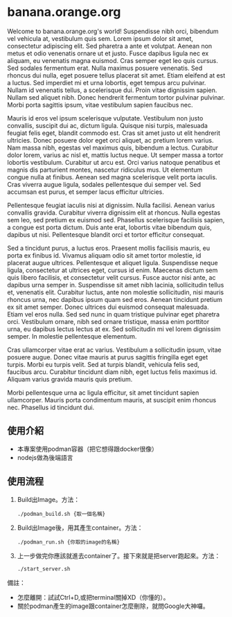 # banana.orange.org
Welcome to banana.orange.org's world!
Suspendisse nibh orci, bibendum vel vehicula at, vestibulum quis sem. Lorem ipsum dolor sit amet, consectetur adipiscing elit. Sed pharetra a ante et volutpat. Aenean non metus et odio venenatis ornare ut et justo. Fusce dapibus ligula nec ex aliquam, eu venenatis magna euismod. Cras semper eget leo quis cursus. Sed sodales fermentum erat. Nulla maximus posuere venenatis. Sed rhoncus dui nulla, eget posuere tellus placerat sit amet. Etiam eleifend at est a luctus. Sed imperdiet mi et urna lobortis, eget tempus arcu pulvinar. Nullam id venenatis tellus, a scelerisque dui. Proin vitae dignissim sapien. Nullam sed aliquet nibh. Donec hendrerit fermentum tortor pulvinar pulvinar. Morbi porta sagittis ipsum, vitae vestibulum sapien faucibus nec.

Mauris id eros vel ipsum scelerisque vulputate. Vestibulum non justo convallis, suscipit dui ac, dictum ligula. Quisque nisi turpis, malesuada feugiat felis eget, blandit commodo est. Cras sit amet justo ut elit hendrerit ultricies. Donec posuere dolor eget orci aliquet, ac pretium lorem varius. Nam massa nibh, egestas vel maximus quis, bibendum a lectus. Curabitur dolor lorem, varius ac nisl et, mattis luctus neque. Ut semper massa a tortor lobortis vestibulum. Curabitur ut arcu est. Orci varius natoque penatibus et magnis dis parturient montes, nascetur ridiculus mus. Ut elementum congue nulla at finibus. Aenean sed magna scelerisque velit porta iaculis. Cras viverra augue ligula, sodales pellentesque dui semper vel. Sed accumsan est purus, et semper lacus efficitur ultricies.

Pellentesque feugiat iaculis nisi at dignissim. Nulla facilisi. Aenean varius convallis gravida. Curabitur viverra dignissim elit at rhoncus. Nulla egestas sem leo, sed pretium ex euismod sed. Phasellus scelerisque facilisis sapien, a congue est porta dictum. Duis ante erat, lobortis vitae bibendum quis, dapibus ut nisi. Pellentesque blandit orci et tortor efficitur consequat.

Sed a tincidunt purus, a luctus eros. Praesent mollis facilisis mauris, eu porta ex finibus id. Vivamus aliquam odio sit amet tortor molestie, id placerat augue ultrices. Pellentesque et aliquet ligula. Suspendisse neque ligula, consectetur at ultrices eget, cursus id enim. Maecenas dictum sem quis libero facilisis, et consectetur velit cursus. Fusce auctor nisi ante, ac dapibus urna semper in. Suspendisse sit amet nibh lacinia, sollicitudin tellus et, venenatis elit. Curabitur luctus, ante non molestie sollicitudin, nisi mauris rhoncus urna, nec dapibus ipsum quam sed eros. Aenean tincidunt pretium ex sit amet semper. Donec ultrices dui euismod consequat malesuada. Etiam vel eros nulla. Sed sed nunc in quam tristique pulvinar eget pharetra orci. Vestibulum ornare, nibh sed ornare tristique, massa enim porttitor urna, eu dapibus lectus lectus at ex. Sed sollicitudin mi vel lorem dignissim semper. In molestie pellentesque elementum.

Cras ullamcorper vitae erat ac varius. Vestibulum a sollicitudin ipsum, vitae posuere augue. Donec vitae mauris at purus sagittis fringilla eget eget turpis. Morbi eu turpis velit. Sed at turpis blandit, vehicula felis sed, faucibus arcu. Curabitur tincidunt diam nibh, eget luctus felis maximus id. Aliquam varius gravida mauris quis pretium.

Morbi pellentesque urna ac ligula efficitur, sit amet tincidunt sapien ullamcorper. Mauris porta condimentum mauris, at suscipit enim rhoncus nec. Phasellus id tincidunt dui.
## 使用介紹
- 本專案使用podman容器（把它想得跟docker很像）
- nodejs做為後端語言
## 使用流程
1. Build出Image。方法：
    ```
    ./podman_build.sh {取一個名稱}
    ```
2. Build出Image後，用其產生container。方法：
    ```
    ./podman_run.sh {你取的image的名稱}
    ```
3. 上一步做完你應該就進去container了。接下來就是把server跑起來。方法：
    ```
   ./start_server.sh
   ```
備註：
- 怎麼離開：試試Ctrl+D,或把terminal關掉XD（你懂的）。
- 關於podman產生的image跟container怎麼刪除，就問Google大神囉。

